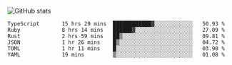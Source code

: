 ![GitHub stats](https://github-readme-stats.vercel.app/api?username=ksk001100&show_icons=true&theme=tokyonight)

<!--START_SECTION:waka-->

```text
TypeScript       15 hrs 29 mins  ████████████▓░░░░░░░░░░░░   50.93 %
Ruby             8 hrs 14 mins   ██████▓░░░░░░░░░░░░░░░░░░   27.09 %
Rust             2 hrs 59 mins   ██▒░░░░░░░░░░░░░░░░░░░░░░   09.81 %
JSON             1 hr 26 mins    █▒░░░░░░░░░░░░░░░░░░░░░░░   04.72 %
TOML             1 hr 11 mins    █░░░░░░░░░░░░░░░░░░░░░░░░   03.90 %
YAML             19 mins         ▒░░░░░░░░░░░░░░░░░░░░░░░░   01.08 %
```

<!--END_SECTION:waka-->
